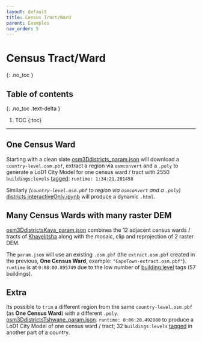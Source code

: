 ```yaml
---
layout: default
title: Census Tract/Ward
parent: Examples
nav_order: 5
---
```


# Census Tract/Ward
{: .no_toc }

## Table of contents
{: .no_toc .text-delta }

1. TOC
{:toc}

---

## One Census Ward

Starting with a clean slate [osm3Ddistricts_param.json](https://github.com/AdrianKriger/osm_LoD1_3DCityModel/blob/main/districts/osm3Ddistricts_param.json) will download a `country-level.osm.pbf`, extract a region via `osmconvert` and a `.poly` to generate a LoD1 City Model for one census ward / tract with 2550 `buildings:levels` [tagged](https://wiki.openstreetmap.org/wiki/Key:building:levels): `runtime: 1:34:21.201458`

<!-- As a direct comparison [osm3DdistrictsCity_param.json](https://github.com/AdrianKriger/osm_LoD1_3DCityModel/blob/main/districts/extra/osm3DdistrictsCity_param.json) will do the same via a `city-level.osm.pbf`, with no `trim` necessary, for the same census ward / tract with 1390 `buildings:levels` [tagged](https://wiki.openstreetmap.org/wiki/Key:building:levels): `runtime: 0:38:40.708790`.

 Geofabrik generates fresh extracts daily. BBBike ---*where this particular city-level.osm.pbf was harvested from*--- less frequently. -->
Similarly *(`country-level.osm.pbf` to region via `osmconvert` and a `.poly`)* [districts interactiveOnly.ipynb](https://github.com/AdrianKriger/osm_LoD1_3DCityModel/blob/main/districts/interactiveOnly.ipynb) will produce a dynamic `.html`. 

## Many Census Wards with many raster DEM

[osm3DdistrictsKaya_param.json](https://github.com/AdrianKriger/osm_LoD1_3DCityModel/blob/main/districts/extra/osm3DdistrictsKaya_param.json) combines the 12 adjacent census wards / tracts of [Khayelitsha](https://en.wikipedia.org/wiki/Khayelitsha) along with the mosaic, clip and reprojection of 2 raster DEM.

The `param.json` will use an existing `.osm.pbf` (the `extract.osm.pbf` created in the previous, **One Census Ward**, example: `"CapeTown-extract.osm.pbf"`). `runtime` is at `0:08:00.895749` due to the low number of [building:level](https://wiki.openstreetmap.org/wiki/Key:building:levels) tags (57 buildings). 

## Extra

Its possible to `trim` a different region from the same `country-level.osm.pbf` (as **One Census Ward**) with a different `.poly`. [osm3DdistrictsTshwane_param.json](https://github.com/AdrianKriger/osm_LoD1_3DCityModel/blob/main/districts/extra/osm3DdistrictsTshwane_param.json). `runtime: 0:06:20.492880` to produce a LoD1 City Model of one census ward / tract; 32 `buildings:levels` [tagged](https://wiki.openstreetmap.org/wiki/Key:building:levels) in another part of a country.
